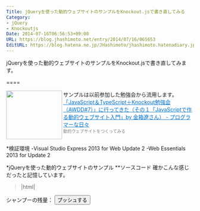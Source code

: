 ```yaml
---
Title: jQueryを使った動的ウェブサイトのサンプルをKnockout.jsで書き直してみる
Category:
- jQuery
- Knockoutjs
Date: 2014-07-16T06:56:53+09:00
URL: https://blog.jhashimoto.net/entry/2014/07/16/065653
EditURL: https://blog.hatena.ne.jp/JHashimoto/jhashimoto.hatenadiary.jp/atom/entry/12921228815728239994
---
```


jQueryを使った動的ウェブサイトのサンプルをKnockout.jsで書き直してみます。

====

サンプルは以前参加した勉強会から流用します。
<a href="http://jhashimoto.hatenadiary.jp/entry/2014/05/28/125342" target="_blank" rel="nofollow"><img class="alignleft" align="left" border="0" src="http://capture.heartrails.com/150x130/shadow?http://jhashimoto.hatenadiary.jp/entry/2014/05/28/125342" alt="" width="150" height="130" /></a><a style="color:#0070C5;" href="http://jhashimoto.hatenadiary.jp/entry/2014/05/28/125342" target="_blank" rel="nofollow">「JavaScript＆TypeScript＋Knockout勉強会（AWDD#7）」に行ってきた（その１「JavaScriptで作る動的ウェブサイト入門」by 金箱遼さん） - プログラマーな日々</a><a href="http://b.hatena.ne.jp/entry/http://jhashimoto.hatenadiary.jp/entry/2014/05/28/125342" target="_blank"><img border="0" src="http://b.hatena.ne.jp/entry/image/http://jhashimoto.hatenadiary.jp/entry/2014/05/28/125342" alt="" /></a><br><span style="color: #808080;font-size: 80%;">動的ウェブサイトをつくってみる</span><br style="clear:both;" />

*検証環境
-Visual Studio Express 2013 for Web Update 2
-Web Essentials 2013 for Update 2

*jQueryを使った動的ウェブサイトのサンプル
**ソースコード
確かこんな感じだったと記憶しています。
>|html|
<!DOCTYPE html>
<html xmlns="http://www.w3.org/1999/xhtml">
<head>
    <meta http-equiv="Content-Type" content="text/html; charset=utf-8" />
    <title></title>
</head>
<body>
    シャンプーの残量：
    <span id="volume"></span>
    <button id="push" onclick="push(); showVolume();">プッシュする</button>
    <script src="Scripts/jquery-2.1.1.min.js"></script>
    <script type="text/javascript">
        var volume = 500;
        showVolume();

        function push() {
            if (volume < 100) {
                volume = 0;
                return;
            }

            volume -= 100;
        }

        function showVolume() {
            $('#volume').text(volume);
        }
    </script>
</body>
</html>
||<
**動作
***初期表示
[f:id:JHashimoto:20140716055635p:plain]
***[プッシュする]を押す
残量が100減ります。
[f:id:JHashimoto:20140716055640p:plain]

*Knockout.jsで書き直してみる
**Knockout.jsをインストールする
NuGetで「Knockoutjs」と入力し（「Knockout.js」ではないので、ご注意）、インストールします。
[f:id:JHashimoto:20140716060652p:plain]

**Knockout.jsを読み込む
ソリューションエクスプローラーから、jsファイルをドラッグアンドドロップすると、scriptタグが生成されます。
[f:id:JHashimoto:20140716061052p:plain]

**ソースコード
バインディングにより、showVolumeとID指定の要素参照がなくなって、すっきりしました。
>|html|
<!DOCTYPE html>
<html xmlns="http://www.w3.org/1999/xhtml">
<head>
    <meta http-equiv="Content-Type" content="text/html; charset=utf-8" />
    <title></title>
</head>
<body>
    シャンプーの残量：
    <span id="volume" data-bind="text:volume"></span>
    <button id="push" data-bind="click:push">プッシュする</button>
    <script src="Scripts/knockout-3.1.0.js"></script>
    <script type="text/javascript">
        function ShampooViewModel() {
            var self = this;
            self.volume = ko.observable(500);

            self.push = function () {
                if (self.volume() < 100) {
                    self.volume(0);
                    return;
                }
                self.volume(self.volume() - 100);
            }
        }

        var viewModel = ShampooViewModel();
        ko.applyBindings(viewModel);
    </script>
</body>
</html>
||<
**動作
***初期表示
[f:id:JHashimoto:20140716055635p:plain]
***[プッシュする]を押す
[f:id:JHashimoto:20140716055640p:plain]

